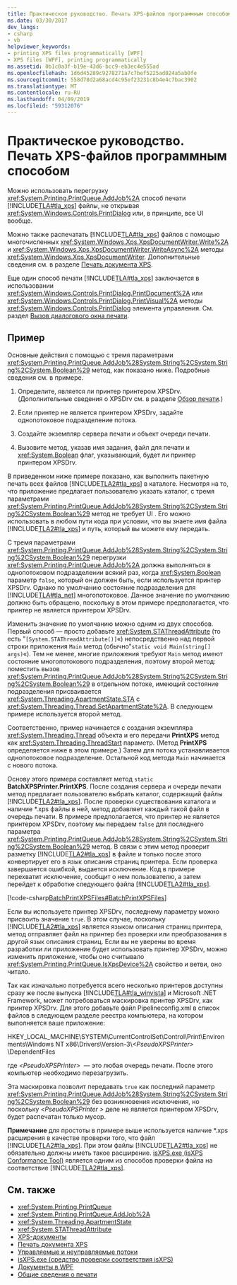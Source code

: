 ```yaml
---
title: Практическое руководство. Печать XPS-файлов программным способом
ms.date: 03/30/2017
dev_langs:
- csharp
- vb
helpviewer_keywords:
- printing XPS files programmatically [WPF]
- XPS files [WPF], printing programmatically
ms.assetid: 0b1c0a3f-b19e-43d6-bcc9-eb3ec4e555ad
ms.openlocfilehash: 1d6d45289c9278271a7c7bef5225ad024a5ab0fe
ms.sourcegitcommit: 558d78d2a68acd4c95ef23231c8b4e4c7bac3902
ms.translationtype: MT
ms.contentlocale: ru-RU
ms.lasthandoff: 04/09/2019
ms.locfileid: "59312076"
---
```

# <a name="how-to-programmatically-print-xps-files"></a>Практическое руководство. Печать XPS-файлов программным способом
Можно использовать перегрузку <xref:System.Printing.PrintQueue.AddJob%2A> способ печати [!INCLUDE[TLA#tla_xps](../../../../includes/tlasharptla-xps-md.md)] файлы, не открывая <xref:System.Windows.Controls.PrintDialog> или, в принципе, все UI  вообще.  
  
 Можно также распечатать [!INCLUDE[TLA#tla_xps](../../../../includes/tlasharptla-xps-md.md)] файлов с помощью многочисленных <xref:System.Windows.Xps.XpsDocumentWriter.Write%2A> и <xref:System.Windows.Xps.XpsDocumentWriter.WriteAsync%2A> методы <xref:System.Windows.Xps.XpsDocumentWriter>. Дополнительные сведения см. в разделе [Печать документа XPS](https://docs.microsoft.com/previous-versions/dotnet/netframework-3.5/ms771525(v=vs.90)).  
  
 Еще один способ печати [!INCLUDE[TLA#tla_xps](../../../../includes/tlasharptla-xps-md.md)] заключается в использовании <xref:System.Windows.Controls.PrintDialog.PrintDocument%2A> или <xref:System.Windows.Controls.PrintDialog.PrintVisual%2A> методы <xref:System.Windows.Controls.PrintDialog> элемента управления. См. раздел [Вызов диалогового окна печати](how-to-invoke-a-print-dialog.md).  
  
## <a name="example"></a>Пример  
 Основные действия с помощью с тремя параметрами <xref:System.Printing.PrintQueue.AddJob%28System.String%2CSystem.String%2CSystem.Boolean%29> метод, как показано ниже. Подробные сведения см. в примере.  
  
1. Определите, является ли принтер принтером XPSDrv. (Дополнительные сведения о XPSDrv см. в разделе [Обзор печати](printing-overview.md).)  
  
2. Если принтер не является принтером XPSDrv, задайте однопотоковое подразделение потока.  
  
3. Создайте экземпляр сервера печати и объект очереди печати.  
  
4. Вызовите метод, указав имя задания, файл для печати и <xref:System.Boolean> флаг, указывающий, будет ли принтер принтером XPSDrv.  
  
 В приведенном ниже примере показано, как выполнить пакетную печать всех файлов [!INCLUDE[TLA2#tla_xps](../../../../includes/tla2sharptla-xps-md.md)] в каталоге. Несмотря на то, что приложение предлагает пользователю указать каталог, с тремя параметрами <xref:System.Printing.PrintQueue.AddJob%28System.String%2CSystem.String%2CSystem.Boolean%29> метод не требует UI . Его можно использовать в любом пути кода при условии, что вы знаете имя файла [!INCLUDE[TLA2#tla_xps](../../../../includes/tla2sharptla-xps-md.md)] и путь, который вы можете ему передать.  
  
 С тремя параметрами <xref:System.Printing.PrintQueue.AddJob%28System.String%2CSystem.String%2CSystem.Boolean%29> перегрузки <xref:System.Printing.PrintQueue.AddJob%2A> должна выполняться в однопотоковом подразделении всякий раз, когда <xref:System.Boolean> параметр `false`, который он должен быть, если используется принтер XPSDrv. Однако по умолчанию состояние подразделения для [!INCLUDE[TLA#tla_net](../../../../includes/tlasharptla-net-md.md)] многопотоковое. Данное значение по умолчанию должно быть обращено, поскольку в этом примере предполагается, что принтер не является принтером XPSDrv.  
  
 Изменить значение по умолчанию можно одним из двух способов. Первый способ — просто добавьте <xref:System.STAThreadAttribute> (то есть "`[System.STAThreadAttribute()]`«) непосредственно над первой строки приложения `Main` метод (обычно"`static void Main(string[] args)`«). Тем не менее, многие приложения требуют `Main` метод имеют состояние многопотокового подразделения, поэтому второй метод: поместить вызов <xref:System.Printing.PrintQueue.AddJob%28System.String%2CSystem.String%2CSystem.Boolean%29> в отдельном потоке, имеющий состояние подразделения присваивается <xref:System.Threading.ApartmentState.STA> с <xref:System.Threading.Thread.SetApartmentState%2A>. В следующем примере используется второй метод.  
  
 Соответственно, пример начинается с создания экземпляра <xref:System.Threading.Thread> объекта и его передачи **PrintXPS** метод как <xref:System.Threading.ThreadStart> параметр. (Метод **PrintXPS** определяется ниже в этом примере.) Затем для потока устанавливается однопотоковое подразделение. Остальной код метода `Main` начинается с нового потока.  
  
 Основу этого примера составляет метод `static` **BatchXPSPrinter.PrintXPS**. После создания сервера и очереди печати метод предлагает пользователю выбрать каталог, содержащий файлы [!INCLUDE[TLA2#tla_xps](../../../../includes/tla2sharptla-xps-md.md)]. После проверки существования каталога и наличие \*.xps файлы в ней, метод добавляет каждый такой файл в очередь печати. В примере предполагается, что принтер не является принтером XPSDrv, поэтому мы передаем `false` для последнего параметра <xref:System.Printing.PrintQueue.AddJob%28System.String%2CSystem.String%2CSystem.Boolean%29> метод. В связи с этим метод проверит разметку [!INCLUDE[TLA2#tla_xps](../../../../includes/tla2sharptla-xps-md.md)] в файле и только после этого конвертирует его в язык описания страниц принтера. Если проверка завершается ошибкой, выдается исключение. Код в примере перехватит исключение, сообщит о нем пользователю, а затем перейдет к обработке следующего файла [!INCLUDE[TLA2#tla_xps](../../../../includes/tla2sharptla-xps-md.md)].  
  
 [!code-csharp[BatchPrintXPSFiles#BatchPrintXPSFiles](~/samples/snippets/csharp/VS_Snippets_Wpf/BatchPrintXPSFiles/CSharp/Program.cs#batchprintxpsfiles)]
   
  
 Если вы используете принтер XPSDrv, последнему параметру можно присвоить значение `true`. В этом случае, поскольку [!INCLUDE[TLA2#tla_xps](../../../../includes/tla2sharptla-xps-md.md)] является языком описания страниц принтера, метод отправляет файл на принтер без проверки или преобразования в другой язык описания страниц. Если вы не уверены во время разработки ли приложение будет использовать принтер XPSDrv, можно изменить приложение, чтобы оно считывало <xref:System.Printing.PrintQueue.IsXpsDevice%2A> свойство и ветви, оно читало.  
  
 Так как изначально потребуется всего несколько принтеров доступны сразу же после выпуска [!INCLUDE[TLA#tla_winvista](../../../../includes/tlasharptla-winvista-md.md)] и Microsoft .NET Framework, может потребоваться маскировка принтер XPSDrv, как принтер XPSDrv. Для этого добавьте файл Pipelineconfig.xml в список файлов в следующем разделе реестра компьютера, на котором выполняется ваше приложение:  
  
 HKEY_LOCAL_MACHINE\SYSTEM\CurrentControlSet\Control\Print\Environments\Windows NT x86\Drivers\Version-3\\*\<PseudoXPSPrinter>* \DependentFiles  
  
 где  *\<PseudoXPSPrinter>*  — это любая очередь печати. После этого компьютер необходимо перезагрузить.  
  
 Эта маскировка позволит передавать `true` как последний параметр <xref:System.Printing.PrintQueue.AddJob%28System.String%2CSystem.String%2CSystem.Boolean%29> без возникновения исключения, но поскольку  *\<PseudoXPSPrinter >* деле не является принтером XPSDrv, будет распечатан только мусор.  
  
 **Примечание** для простоты в примере выше используется наличие \*.xps расширения в качестве проверки того, что файл [!INCLUDE[TLA2#tla_xps](../../../../includes/tla2sharptla-xps-md.md)]. При этом файлы [!INCLUDE[TLA2#tla_xps](../../../../includes/tla2sharptla-xps-md.md)] не обязательно должны иметь такое расширение. [isXPS.exe (isXPS Conformance Tool)](https://docs.microsoft.com/previous-versions/dotnet/netframework-4.0/aa348104(v=vs.100)) является одним из способов проверки файла на соответствие [!INCLUDE[TLA2#tla_xps](../../../../includes/tla2sharptla-xps-md.md)].  
  
## <a name="see-also"></a>См. также

- <xref:System.Printing.PrintQueue>
- <xref:System.Printing.PrintQueue.AddJob%2A>
- <xref:System.Threading.ApartmentState>
- <xref:System.STAThreadAttribute>
- [XPS-документы](/windows/desktop/printdocs/documents)
- [Печать документа XPS](https://docs.microsoft.com/previous-versions/dotnet/netframework-3.5/ms771525(v=vs.90))
- [Управляемые и неуправляемые потоки](https://docs.microsoft.com/previous-versions/dotnet/netframework-4.0/5s8ee185(v=vs.100))
- [isXPS.exe (средство проверки соответствия isXPS)](https://docs.microsoft.com/previous-versions/dotnet/netframework-4.0/aa348104(v=vs.100))
- [Документы в WPF](documents-in-wpf.md)
- [Общие сведения о печати](printing-overview.md)

